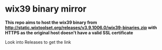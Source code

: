 # wix39 binary mirror
**This repo aims to host the wix39 binary from http://static.wixtoolset.org/releases/v3.9.1006.0/wix39-binaries.zip with HTTPS as the original host doesn't have a valid SSL certificate**

Look into Releases to get the link
